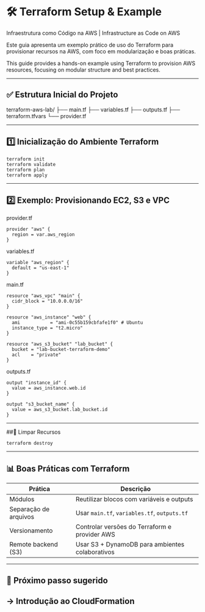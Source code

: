 # 🛠️ Terraform Setup & Example  
Infraestrutura como Código na AWS | Infrastructure as Code on AWS

Este guia apresenta um exemplo prático de uso do Terraform para provisionar recursos na AWS, com foco em modularização e boas práticas.

This guide provides a hands-on example using Terraform to provision AWS resources, focusing on modular structure and best practices.

---

## ✅ Estrutura Inicial do Projeto


terraform-aws-lab/
├── main.tf
├── variables.tf
├── outputs.tf
├── terraform.tfvars
└── provider.tf

---

## 1️⃣ Inicialização do Ambiente Terraform
```
terraform init
terraform validate
terraform plan
terraform apply
```
---

## 2️⃣ Exemplo: Provisionando EC2, S3 e VPC
provider.tf
```
provider "aws" {
  region = var.aws_region
}
```
variables.tf
```
variable "aws_region" {
  default = "us-east-1"
}
```
main.tf
```
resource "aws_vpc" "main" {
  cidr_block = "10.0.0.0/16"
}

resource "aws_instance" "web" {
  ami           = "ami-0c55b159cbfafe1f0" # Ubuntu
  instance_type = "t2.micro"
}

resource "aws_s3_bucket" "lab_bucket" {
  bucket = "lab-bucket-terraform-demo"
  acl    = "private"
}
```
outputs.tf
```
output "instance_id" {
  value = aws_instance.web.id
}

output "s3_bucket_name" {
  value = aws_s3_bucket.lab_bucket.id
}
```
---

##🧹 Limpar Recursos
```
terraform destroy
```
---

## 📊 Boas Práticas com Terraform

| Prática                     | Descrição                                         |
|-----------------------------|---------------------------------------------------|
| Módulos                     | Reutilizar blocos com variáveis e outputs         |
| Separação de arquivos       | Usar `main.tf`, `variables.tf`, `outputs.tf`      |
| Versionamento               | Controlar versões do Terraform e provider AWS     |
| Remote backend (S3)         | Usar S3 + DynamoDB para ambientes colaborativos   |
---

## 📘 Próximo passo sugerido

→ Introdução ao CloudFormation
---
